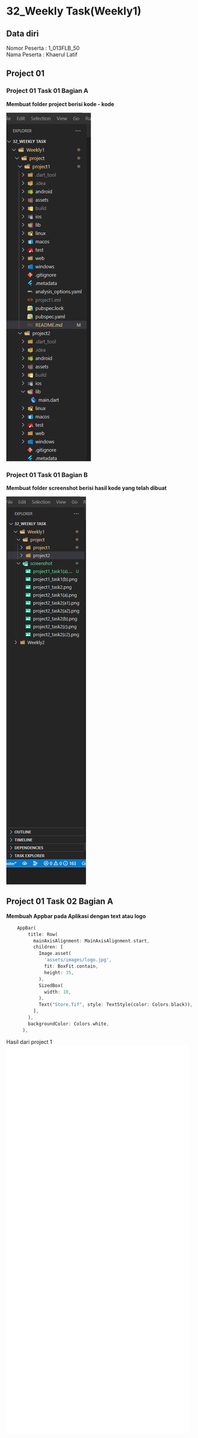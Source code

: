 # 32_Weekly Task(Weekly1)
## Data diri 
Nomor Peserta : 1_013FLB_50  <br />
Nama Peserta : Khaerul Latif

## Project 01
### Project 01 Task 01 Bagian A
**Membuat folder project berisi kode - kode**

![Img Project 1 A](/32_Weekly%20Task/Weekly1/screenshot/project1_task1(a).png)

### Project 01 Task 01 Bagian B 
**Membuat folder screenshot berisi hasil kode yang telah dibuat**

![Img Project 1 B](/32_Weekly%20Task/Weekly1/screenshot/project1_task1(b).png)

## Project 01 Task 02 Bagian A
**Membuah Appbar pada Aplikasi dengan text atau logo**
```dart
    AppBar(
        title: Row(
          mainAxisAlignment: MainAxisAlignment.start,
          children: [
            Image.asset(
              'assets/images/logo.jpg',
              fit: BoxFit.contain,
              height: 35,
            ),
            SizedBox(
              width: 10,
            ),
            Text("Store.Tif", style: TextStyle(color: Colors.black)),
          ],
        ),
        backgroundColor: Colors.white,
      ),
```
Hasil dari project 1
![img hasil project1](/32_Weekly%20Task/Weekly1/screenshot/hasil_project1_task1_bagianA.png)